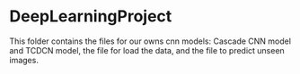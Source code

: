 # DeepLearningProject

This folder contains the files for our owns cnn models: Cascade CNN model and TCDCN model, the file for load the data, and the file to predict unseen images.
